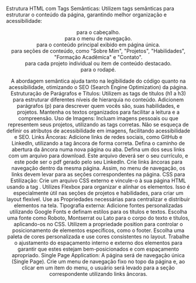 Estrutura HTML com Tags Semânticas: 
Utilizem tags semânticas para estruturar o conteúdo da página, garantindo melhor organização e acessibilidade: 
<header> para o cabeçalho. 
<nav> para o menu de navegação. 
<main> para o conteúdo principal exibido em página única. 
<section> para seções de conteúdo, como "Sobre Mim", "Projetos", "Habilidades", "Formação Acadêmica" e "Contato". 
<article> para cada projeto individual ou item de conteúdo destacado. 
<footer> para o rodapé.

A abordagem semântica ajuda tanto na legibilidade do código quanto na acessibilidade, otimizando o SEO (Search Engine Optimization) da página. 
Estruturação de Parágrafos e Títulos: 
Utilizem as tags de títulos (h1 a h3) para estruturar diferentes níveis de hierarquia no conteúdo. 
Adicionem parágrafos (p) para descrever quem vocês são, suas habilidades, e projetos. 
Mantenha os textos organizados para facilitar a leitura e a compreensão. 
Uso de Imagens: 
Incluam imagens pessoais ou que representem seus projetos, utilizando as tags corretas.
Não se esqueça de definir os atributos de acessibilidade em imagens, facilitando acessibilidade e SEO.
Links Âncoras: 
Adicione links de redes sociais, como GitHub e LinkedIn, utilizando a tag âncora de forma correta. Defina o caminho de abertura da âncora numa nova página ou aba.
Defina um dos seus links com um arquivo para download. Este arquivo deverá ser o seu currículo, e este pode ser o pdf gerado pelo seu LinkedIn. 
Crie links âncoras para navegação dentro da mesma página. Assim, no menu de navegação, os links devem levar para as seções correspondentes na página. 
CSS para Estilização: 
Crie um arquivo CSS externo e vincule-o à sua página HTML usando a tag <link>. 
Utilizes Flexbox para organizar e alinhar os elementos. Isso é especialmente útil nas seções de projetos e habilidades, para criar um layout flexível. Use as Propriedades necessárias para centralizar e distribuir elementos na tela. 
Tipografia externa: Adicione fontes personalizadas utilizando Google Fonts e definam estilos para os títulos e textos. Escolha uma fonte como Roboto, Montserrat ou Lato para o corpo do texto e títulos, aplicando-os no CSS. 
Utilizem a propriedade position para controlar o posicionamento de elementos específicos, como o footer. 
Escolha uma paleta de cores personalizada e use cores consistentes no layout. Trabalhe o ajustamento do espaçamento interno e externo dos elementos para garantir que estes estejam bem-posicionados e com espaçamento apropriado. 
Single Page Application: 
A página será de navegação única (Single Page). Crie um menu de navegação fixo no topo da página e, ao clicar em um item do menu, o usuário será levado para a seção correspondente utilizando links âncoras.